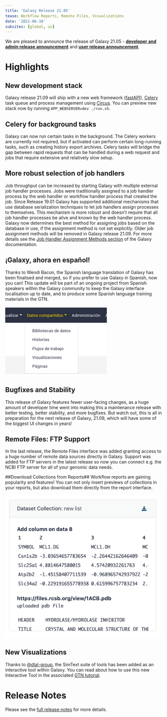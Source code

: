 ```yaml
---
title: 'Galaxy Release 21.05'
tease: Workflow Reports, Remote Files, Visualizations
date: '2021-06-10'
subsites: [global, us]
---
```


We are pleased to announce the release of Galaxy
21.05 - **[developer and admin release announcement](https://docs.galaxyproject.org/en/master/releases/21.05_announce.html)** and **[user release announcement](https://docs.galaxyproject.org/en/master/releases/21.05_announce_user.html)**.

# Highlights

## New development stack

Galaxy release 21.09 will ship with a new web framework
([fastAPI](https://fastapi.tiangolo.com/)),
[Celery](https://docs.celeryproject.org/en/stable/index.html) task queue
and process management using
[Circus](https://circus.readthedocs.io/en/latest/). You can preview new
stack now by running `APP_WEBSERVER=dev ./run.sh`.

## Celery for background tasks

Galaxy can now run certain tasks in the background. The Celery workers
are currently not required, but if activated can perform certain
long-running tasks, such as creating history export archives. Celery
tasks will bridge the gap between rapid requests that can be handled
during a web request and jobs that require extensive and relatively slow
setup.

## More robust selection of job handlers
Job throughput can be increased by starting Galaxy with multiple
external job handler processes. Jobs were traditionally assigned to a
job handler process by the web handler or workflow handler process that
created the job. Since Release 19.01 Galaxy has supported additional
mechanisms that use database serialization techniques to let job
handlers assign processes to themselves. This mechanism is more robust
and doesn't require that all job handler processes be alive and known by
the web handler process. Galaxy now determines the best method for
assigning jobs based on the database in use, if the assignment method is
not set explicitly. Older job assignment methods will be removed in
Galaxy release 21.09. For more details see the [Job Handler Assignment
Methods
section](https://docs.galaxyproject.org/en/release_21.05/admin/scaling.html#job-handler-assignment-methods)
of the Galaxy documentation.

## ¡Galaxy, ahora en español!
Thanks to Wendi Bacon, the Spanish language translation of Galaxy has been finalised
and merged, so if you prefer to use Galaxy in Spanish, now you can! This
update will be part of an ongoing project from Spanish speakers within
the Galaxy community to keep the Galaxy interface localisation up to
date, and to produce some Spanish language training materials in the
GTN.

![](images/21.05-espanol.png)

## Bugfixes and Stability
This release of Galaxy features fewer user-facing changes, as a huge amount of
developer time went into making this a maintenance release with better testing,
better stability, and more bugfixes. But watch out, this is all in preparation
for the next release of Galaxy, 21.09, which will have some of the biggest UI
changes in years!

## Remote Files: FTP Support
In the last release, the Remote Files interface was added granting access to a
huge number of remote data sources directly in Galaxy. Support was added for
FTP servers in the latest release so now you can connect e.g. the NCBI FTP
server for all of your genomic data needs.

##Download Collections from Reports##
Workflow reports are gaining popularity and features! You can not only insert
previews of collections in your reports, but also download them directly from
the report interface.

![](images/21.05-report.png)

New Visualizations
------------------

Thanks to [@dlal-group](https://github.com/dlal-group), the SimText
suite of tools has been added as an interactive tool within Galaxy. You
can read about how to use this new Interactive Tool in the associated
[GTN
tutorial](https://training.galaxyproject.org/training-material/topics/statistics/tutorials/text-mining_simtext/tutorial.html).


# Release Notes

Please see the [full release notes](https://docs.galaxyproject.org/en/latest/releases/21.05_announce.html) for more
details.
